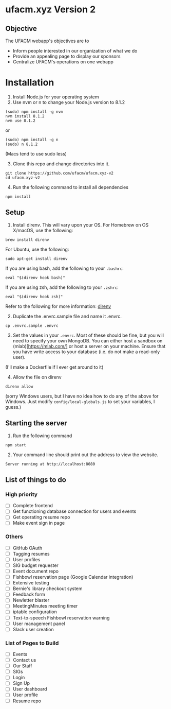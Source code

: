 # ufacm.xyz Version 2

## Objective

The UFACM webapp's objectives are to
* Inform people interested in our organization of what we do
* Provide an appealing page to display our sponsors
* Centralize UFACM's operations on one webapp

# Installation

1. Install Node.js for your operating system
2. Use nvm or n to change your Node.js version to 8.1.2

  ```
  (sudo) npm install -g nvm
  nvm install 8.1.2
  nvm use 8.1.2
  ```

  or

  ```
  (sudo) npm install -g n
  (sudo) n 8.1.2
  ```

  (Macs tend to use sudo less)

3. Clone this repo and change directories into it.

  ```
  git clone https://github.com/ufacm/ufacm.xyz-v2
  cd ufacm.xyz-v2
  ```
  
4. Run the following command to install all dependencies

  ```
  npm install
  ```

## Setup

1. Install direnv. This will vary upon your OS. For Homebrew on OS X/macOS, use the following:

  ```
  brew install direnv
  ```

  For Ubuntu, use the following:

  ```
  sudo apt-get install direnv
  ```

  If you are using bash, add the following to your `.bashrc`:

  ```
  eval "$(direnv hook bash)"
  ```

  If you are using zsh, add the following to your `.zshrc`:

  ```
  eval "$(direnv hook zsh)"
  ```

  Refer to the following for more information: [direnv](https://github.com/direnv/direnv)
  
2. Duplicate the .envrc.sample file and name it .envrc. 

  ```
  cp .envrc.sample .envrc
  ```

3. Set the values in your `.envrc`. Most of these should be fine, but you will need to specify your own MongoDB. You can either host a sandbox on (mlab)[https://mlab.com/] or host a server on your machine. Ensure that you have write access to your database (i.e. do not make a read-only user).

(I'll make a Dockerfile if I ever get around to it)

4. Allow the file on direnv

  ```
  direnv allow
  ```

(sorry Windows users, but I have no idea how to do any of the above for Windows. Just modify `config/local-globals.js` to set your variables, I guess.)

## Starting the server
1. Run the following command

  ```
  npm start
  ```

2. Your command line should print out the address to view the website.

  ```
  Server running at http://localhost:8080
  ```

## List of things to do

### High priority

- [ ] Complete frontend
- [ ] Get functioning database connection for users and events
- [ ] Get operating resume repo
- [ ] Make event sign in page

### Others

- [ ] GitHub OAuth
- [ ] Tagging resumes
- [ ] User profiles
- [ ] SIG budget requester
- [ ] Event document repo
- [ ] Fishbowl reservation page (Google Calendar integration)
- [ ] Extensive testing
- [ ] Bernie's library checkout system
- [ ] Feedback form
- [ ] Newletter blaster
- [ ] MeetingMinutes meeting timer
- [ ] iptable configuration
- [ ] Text-to-speech Fishbowl reservation warning
- [ ] User management panel
- [ ] Slack user creation

### List of Pages to Build

- [ ] Events
- [ ] Contact us
- [ ] Our Staff
- [ ] SIGs
- [ ] Login
- [ ] Sign Up
- [ ] User dashboard
- [ ] User profile
- [ ] Resume repo

